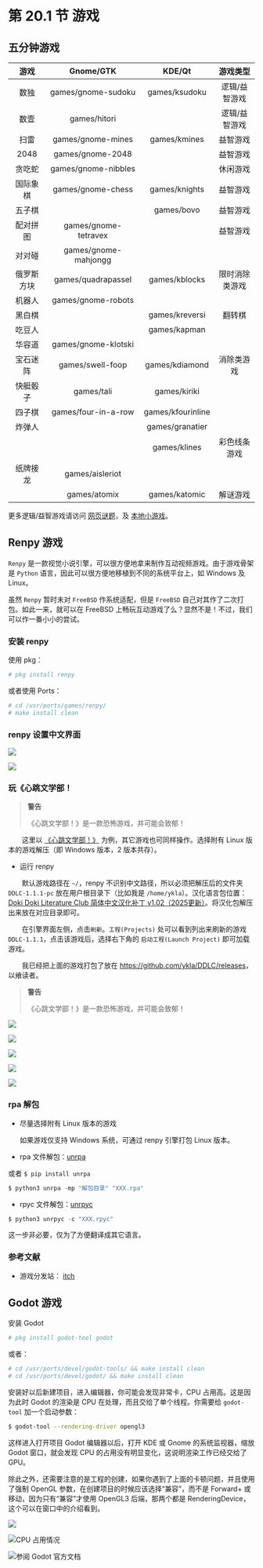 # 第 20.1 节 游戏



## 五分钟游戏

|    游戏        |     Gnome/GTK      |   KDE/Qt    |      游戏类型      |
| :--------: | :----------------: | :---------: | :------------: |
|    数独    |    games/gnome-sudoku    |   games/ksudoku   | 逻辑/益智游戏  |
|    数壹    |       games/hitori       |             | 逻辑/益智游戏  |
|    扫雷    |     games/gnome-mines    |   games/kmines    |    益智游戏    |
|    2048    |     games/gnome-2048     |      |    益智游戏    |
|   贪吃蛇   |   games/gnome-nibbles    |             |    休闲游戏    |
|  国际象棋  |    games/gnome-chess    |    games/knights   |    益智游戏    |
|   五子棋   |                    |     games/bovo     |    益智游戏    |
|  配对拼图  |   games/gnome-tetravex  |             |    益智游戏    |
|   对对碰   |  games/gnome-mahjongg   |   |                |
| 俄罗斯方块 |     games/quadrapassel    |   games/kblocks   | 限时消除类游戏 |
|   机器人   |    games/gnome-robots    |             |                |
|   黑白棋   |               |  games/kreversi   |     翻转棋     |
|   吃豆人   |                    |   games/kapman    |                |
|   华容道   |  games/gnome-klotski |             |                |
|  宝石迷阵  |     games/swell-foop     |  games/kdiamond   |   消除类游戏   |
|  快艇骰子  |        games/tali        |     games/kiriki  |                |
|   四子棋   |   games/four-in-a-row    |  games/kfourinline |                |
|   炸弹人   |                    |  games/granatier  |                |
|            |                    |   games/klines    |  彩色线条游戏  |
|  纸牌接龙  |     games/aisleriot      |             |                |
|            |       games/atomix       |   games/katomic   |    解谜游戏    |

更多逻辑/益智游戏请访问 [网页谜题](https://cn.puzzle-sudoku.com/)，及 [本地小游戏](https://gottcode.org/)。

## Renpy 游戏

`Renpy` 是一款视觉小说引擎，可以很方便地拿来制作互动视频游戏。由于游戏骨架是 `Python` 语言，因此可以很方便地移植到不同的系统平台上，如 Windows 及 Linux。

虽然 `Renpy` 暂时未对 `FreeBSD` 作系统适配，但是 `FreeBSD` 自己对其作了二次打包。如此一来，就可以在 FreeBSD 上畅玩互动游戏了么？显然不是！不过，我们可以作一番小小的尝试。


### 安装 renpy

使用 pkg：

```sh
# pkg install renpy
```

或者使用 Ports：

```sh
# cd /usr/ports/games/renpy/ 
# make install clean
```

### renpy 设置中文界面

![](../.gitbook/assets/renpy1.png)

![](../.gitbook/assets/renpy2.png)

### 玩《心跳文学部！

>**警告**
>
>《心跳文学部！》是一款恐怖游戏，并可能会致郁！

　　这里以 [《心跳文学部！》](https://teamsalvato.itch.io/ddlc) 为例，其它游戏也可同样操作。选择附有 Linux 版本的游戏解压（即 Windows 版本，2 版本共存）。

- 运行 renpy

　　默认游戏路径在 `~/`，renpy 不识别中文路径，所以必须把解压后的文件夹 `DDLC-1.1.1-pc` 放在用户根目录下（比如我是 `/home/ykla`）。汉化语言包位置：[Doki Doki Literature Club 简体中文汉化补丁 v1.02（2025更新）](https://steamcommunity.com/sharedfiles/filedetails/?id=1176221672)。将汉化包解压出来放在对应目录即可。

　　在引擎界面左侧，点击`刷新`。`工程(Projects)` 处可以看到列出来刷新的游戏 `DDLC-1.1.1`，点击该游戏后，选择右下角的 `启动工程(Launch Project)` 即可加载游戏。

　　我已经把上面的游戏打包了放在 <https://github.com/ykla/DDLC/releases>，以飨读者。

>**警告**
>
>《心跳文学部！》是一款恐怖游戏，并可能会致郁！

![](../.gitbook/assets/renpy3.png)

![](../.gitbook/assets/renpy4.png)

![](../.gitbook/assets/renpy5.png)

![](../.gitbook/assets/renpy6.png)

![](../.gitbook/assets/renpy7.png)

### rpa 解包

- 尽量选择附有 Linux 版本的游戏

  如果游戏仅支持 Windows 系统，可通过 renpy 引擎打包 Linux 版本。

- rpa 文件解包：[unrpa](https://github.com/Lattyware/unrpa)

或者 `$ pip install unrpa`

```python
$ python3 unrpa -mp "解包目录" "XXX.rpa"
```

- rpyc 文件解包：[unrpyc](https://github.com/CensoredUsername/unrpyc)

```python
$ python3 unrpyc -c "XXX.rpyc"
```

  这一步非必要，仅为了方便翻译成其它语言。

### 参考文献

- 游戏分发站： [itch](https://itch.io/)

## Godot 游戏

安装 Godot

```sh
# pkg install godot-tool godot
```

或者：

```sh
# cd /usr/ports/devel/godot-tools/ && make install clean
# cd /usr/ports/devel/godot/ && make install clean
```

安装好以后新建项目，进入编辑器，你可能会发现非常卡，CPU 占用高。这是因为此时 Godot 的渲染是 CPU 在处理，而且交给了单个线程。你需要给 `godot-tool` 加一个启动参数：

```sh
$ godot-tool --rendering-driver opengl3
```

这样进入打开项目 Godot 编辑器以后，打开 KDE 或 Gnome 的系统监视器，缩放 Godot 窗口，就会发现 CPU 的占用没有明显变化，这说明渲染工作已经交给了 GPU。

除此之外，还需要注意的是工程的创建，如果你遇到了上面的卡顿问题，并且使用了强制 OpenGL 参数，在创建项目的时候应该选择“兼容”，而不是 Forward+ 或移动，因为只有“兼容”才使用 OpenGL3 后端，那两个都是 RenderingDevice，这个可以在窗口中的介绍看到。


![](../.gitbook/assets/godot1.png)
  
![CPU 占用情况](../.gitbook/assets/godot2.png)  

![参阅 Godot 官方文档](../.gitbook/assets/godot3.png)
